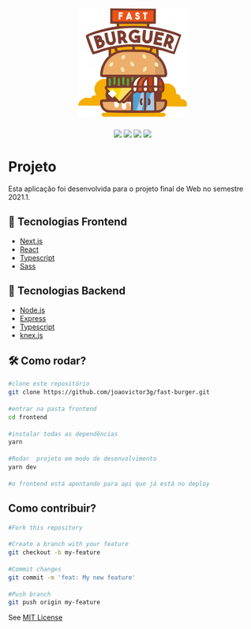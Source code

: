 <h1 align="center">
  <img alt="fastburger" title="FastBurger" src="./frontend/src/assets/burgerIcon.svg" width="220px" />
</h1>

<div align="center">
    <img src="https://img.shields.io/badge/joaovictor3g-FastBurger" />
    <img src="https://img.shields.io/badge/vencesgod-FastBurger" />
    <img src="https://img.shields.io/badge/emilianots-FastBurger" />
    <img src="https://img.shields.io/badge/license-MIT-green"/>
</div>

# Projeto
Esta aplicação foi desenvolvida para o projeto final de Web no semestre 2021.1. 

## 🚀 Tecnologias Frontend
- [Next.js](https://nextjs.org/docs/getting-started)
- [React](https://pt-br.reactjs.org/)
- [Typescript](https://www.typescriptlang.org/)
- [Sass](https://sass-lang.com/)

## 🚀 Tecnologias Backend
- [Node.js](https://nodejs.org/en/)
- [Express](https://expressjs.com/pt-br/)
- [Typescript](https://www.typescriptlang.org/)
- [knex.js](https://knexjs.org/)

## 🛠️ Como rodar?
```bash
#clone este repositório
git clone https://github.com/joaovictor3g/fast-burger.git

#entrar na pasta frontend
cd frontend

#instalar todas as dependências
yarn

#Rodar  projeto em modo de desenvolvimento
yarn dev

#o frontend está apontando para api que já está no deploy
```

## Como contribuir?
```bash
#Fork this repository

#Create a branch with your feature 
git checkout -b my-feature

#Commit changes 
git commit -m 'feat: My new feature'

#Push branch 
git push origin my-feature
```

See [MIT License](LICENSE)